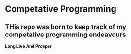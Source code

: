 # Competative Programming

## THis repo was born to keep track of my competative programming endeavours

__Long Live And Prosper__
